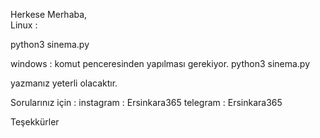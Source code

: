 Herkese Merhaba,                                                                                                                                                                                                                                               
 Linux :
 
python3 sinema.py

 windows :
	komut penceresinden yapılması gerekiyor.
 	python3 sinema.py 

  yazmanız yeterli olacaktır.

  Sorularınız için :
  instagram :	Ersinkara365
  telegram 	:	Ersinkara365


  Teşekkürler
